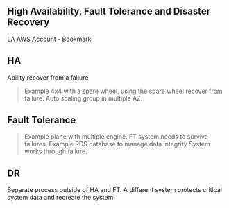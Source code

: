 ## High Availability, Fault Tolerance and Disaster Recovery

LA AWS Account - [Bookmark](https://linuxacademy.com/cp/courses/lesson/course/2851/lesson/3)

## HA 

Ability recover from a failure

> Example 4x4 with a spare wheel, using the spare wheel recover from failure.
> Auto scaling group in multiple AZ.

## Fault Tolerance

> Example plane with multiple engine.
> FT system needs to survive failures.
> Example RDS database to manage data integrity
> System works through failure.

## DR

Separate process outside of HA and FT. A different system protects critical system data and recreate the system.